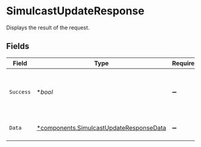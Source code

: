 # SimulcastUpdateResponse

Displays the result of the request.


## Fields

| Field                                                                                             | Type                                                                                              | Required                                                                                          | Description                                                                                       | Example                                                                                           |
| ------------------------------------------------------------------------------------------------- | ------------------------------------------------------------------------------------------------- | ------------------------------------------------------------------------------------------------- | ------------------------------------------------------------------------------------------------- | ------------------------------------------------------------------------------------------------- |
| `Success`                                                                                         | **bool*                                                                                           | :heavy_minus_sign:                                                                                | It demonstrates whether the request is successful or not.                                         | true                                                                                              |
| `Data`                                                                                            | [*components.SimulcastUpdateResponseData](../../models/components/simulcastupdateresponsedata.md) | :heavy_minus_sign:                                                                                | Displays the result of the request.                                                               |                                                                                                   |